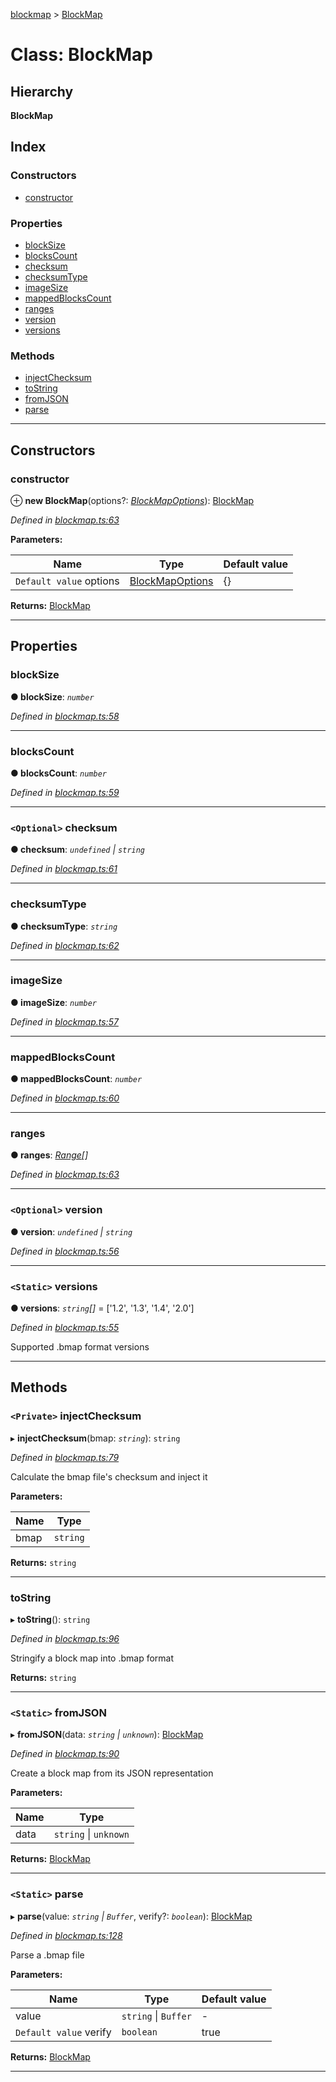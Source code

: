[blockmap](../README.md) > [BlockMap](../classes/blockmap.md)

# Class: BlockMap

## Hierarchy

**BlockMap**

## Index

### Constructors

* [constructor](blockmap.md#constructor)

### Properties

* [blockSize](blockmap.md#blocksize)
* [blocksCount](blockmap.md#blockscount)
* [checksum](blockmap.md#checksum)
* [checksumType](blockmap.md#checksumtype)
* [imageSize](blockmap.md#imagesize)
* [mappedBlocksCount](blockmap.md#mappedblockscount)
* [ranges](blockmap.md#ranges)
* [version](blockmap.md#version)
* [versions](blockmap.md#versions)

### Methods

* [injectChecksum](blockmap.md#injectchecksum)
* [toString](blockmap.md#tostring)
* [fromJSON](blockmap.md#fromjson)
* [parse](blockmap.md#parse)

---

## Constructors

<a id="constructor"></a>

###  constructor

⊕ **new BlockMap**(options?: *[BlockMapOptions](../interfaces/blockmapoptions.md)*): [BlockMap](blockmap.md)

*Defined in [blockmap.ts:63](https://github.com/balena-io-modules/blockmap/blob/cb9fb56/lib/blockmap.ts#L63)*

**Parameters:**

| Name | Type | Default value |
| ------ | ------ | ------ |
| `Default value` options | [BlockMapOptions](../interfaces/blockmapoptions.md) |  {} |

**Returns:** [BlockMap](blockmap.md)

___

## Properties

<a id="blocksize"></a>

###  blockSize

**● blockSize**: *`number`*

*Defined in [blockmap.ts:58](https://github.com/balena-io-modules/blockmap/blob/cb9fb56/lib/blockmap.ts#L58)*

___
<a id="blockscount"></a>

###  blocksCount

**● blocksCount**: *`number`*

*Defined in [blockmap.ts:59](https://github.com/balena-io-modules/blockmap/blob/cb9fb56/lib/blockmap.ts#L59)*

___
<a id="checksum"></a>

### `<Optional>` checksum

**● checksum**: *`undefined` \| `string`*

*Defined in [blockmap.ts:61](https://github.com/balena-io-modules/blockmap/blob/cb9fb56/lib/blockmap.ts#L61)*

___
<a id="checksumtype"></a>

###  checksumType

**● checksumType**: *`string`*

*Defined in [blockmap.ts:62](https://github.com/balena-io-modules/blockmap/blob/cb9fb56/lib/blockmap.ts#L62)*

___
<a id="imagesize"></a>

###  imageSize

**● imageSize**: *`number`*

*Defined in [blockmap.ts:57](https://github.com/balena-io-modules/blockmap/blob/cb9fb56/lib/blockmap.ts#L57)*

___
<a id="mappedblockscount"></a>

###  mappedBlocksCount

**● mappedBlocksCount**: *`number`*

*Defined in [blockmap.ts:60](https://github.com/balena-io-modules/blockmap/blob/cb9fb56/lib/blockmap.ts#L60)*

___
<a id="ranges"></a>

###  ranges

**● ranges**: *[Range](range.md)[]*

*Defined in [blockmap.ts:63](https://github.com/balena-io-modules/blockmap/blob/cb9fb56/lib/blockmap.ts#L63)*

___
<a id="version"></a>

### `<Optional>` version

**● version**: *`undefined` \| `string`*

*Defined in [blockmap.ts:56](https://github.com/balena-io-modules/blockmap/blob/cb9fb56/lib/blockmap.ts#L56)*

___
<a id="versions"></a>

### `<Static>` versions

**● versions**: *`string`[]* =  ['1.2', '1.3', '1.4', '2.0']

*Defined in [blockmap.ts:55](https://github.com/balena-io-modules/blockmap/blob/cb9fb56/lib/blockmap.ts#L55)*

Supported .bmap format versions

___

## Methods

<a id="injectchecksum"></a>

### `<Private>` injectChecksum

▸ **injectChecksum**(bmap: *`string`*): `string`

*Defined in [blockmap.ts:79](https://github.com/balena-io-modules/blockmap/blob/cb9fb56/lib/blockmap.ts#L79)*

Calculate the bmap file's checksum and inject it

**Parameters:**

| Name | Type |
| ------ | ------ |
| bmap | `string` |

**Returns:** `string`

___
<a id="tostring"></a>

###  toString

▸ **toString**(): `string`

*Defined in [blockmap.ts:96](https://github.com/balena-io-modules/blockmap/blob/cb9fb56/lib/blockmap.ts#L96)*

Stringify a block map into .bmap format

**Returns:** `string`

___
<a id="fromjson"></a>

### `<Static>` fromJSON

▸ **fromJSON**(data: *`string` \| `unknown`*): [BlockMap](blockmap.md)

*Defined in [blockmap.ts:90](https://github.com/balena-io-modules/blockmap/blob/cb9fb56/lib/blockmap.ts#L90)*

Create a block map from its JSON representation

**Parameters:**

| Name | Type |
| ------ | ------ |
| data | `string` \| `unknown` |

**Returns:** [BlockMap](blockmap.md)

___
<a id="parse"></a>

### `<Static>` parse

▸ **parse**(value: *`string` \| `Buffer`*, verify?: *`boolean`*): [BlockMap](blockmap.md)

*Defined in [blockmap.ts:128](https://github.com/balena-io-modules/blockmap/blob/cb9fb56/lib/blockmap.ts#L128)*

Parse a .bmap file

**Parameters:**

| Name | Type | Default value |
| ------ | ------ | ------ |
| value | `string` \| `Buffer` | - |
| `Default value` verify | `boolean` | true |

**Returns:** [BlockMap](blockmap.md)

___


